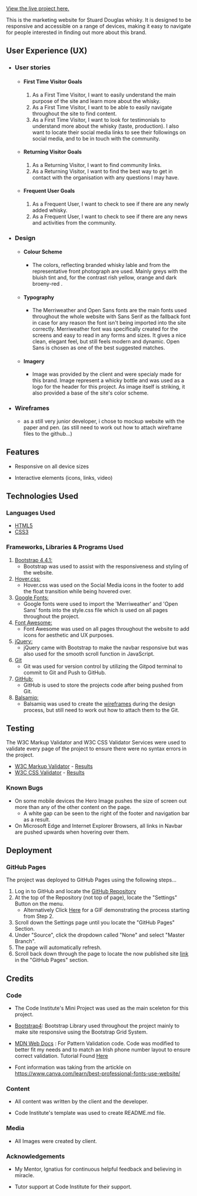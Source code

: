 
[View the live project here.](https://8000-f350dad0-a295-49b1-88d3-c71e8be73f0c.ws-eu01.gitpod.io/gallery.html)

This is the marketing website for Stuard Douglas whisky. It is designed to be responsive and accessible on a range of devices, making it easy to navigate for people interested in finding out more about this brand.


## User Experience (UX)

-   ### User stories

    -   #### First Time Visitor Goals

        1. As a First Time Visitor, I want to easily understand the main purpose of the site and learn more about the whisky.
        2. As a First Time Visitor, I want to be able to easily navigate throughout the site to find content.
        3. As a First Time Visitor, I want to look for testimonials to understand more about the whisky (taste, production). I also want to locate their social media links to see their followings on social media, and to be in touch with the community.
    -   #### Returning Visitor Goals

        1. As a Returning Visitor, I want to find community links.
        2. As a Returning Visitor, I want to find the best way to get in contact with the organisation with any questions I may have.

    -   #### Frequent User Goals
        1. As a Frequent User, I want to check to see if there are any newly added whisky.
        2. As a Frequent User, I want to check to see if there are any news and activities from the community.
        
-   ### Design
    -   #### Colour Scheme
        -   The colors, reflecting branded whisky lable and from the representative front photograph are used. Mainly greys with the bluish tint and, for the contrast rish yellow, orange and dark broeny-red .
    -   #### Typography
        -   The Merriweather and Open Sans fonts are the main fonts used throughout the whole website with Sans Serif as the fallback font in case for any reason the font isn't being imported into the site correctly. Merriweather font was specifically created for the screens and easy to read in any forms and sizes. It gives a nice clean, elegant feel, but still feels modern and dynamic. Open Sans is chosen as one of the best suggested matches.
    -   #### Imagery
        -   Image was provided by the client and were specialy made for this brand. Image represent a whicky bottle and was used as a logo for the header for this project. As image itself is striking, it also provided a base of the site's color scheme.
*   ### Wireframes

    -   as a still very junior developer, i chose to mockup website with the paper and pen. (as still need to work out how to attach wireframe files to the github...)


    

## Features

-   Responsive on all device sizes

-   Interactive elements (icons, links, video)


## Technologies Used

### Languages Used

-   [HTML5](https://en.wikipedia.org/wiki/HTML5)
-   [CSS3](https://en.wikipedia.org/wiki/Cascading_Style_Sheets)

### Frameworks, Libraries & Programs Used

1. [Bootstrap 4.4.1:](https://getbootstrap.com/docs/4.4/getting-started/introduction/)
    - Bootstrap was used to assist with the responsiveness and styling of the website.
1. [Hover.css:](https://ianlunn.github.io/Hover/)
    - Hover.css was used on the Social Media icons in the footer to add the float transition while being hovered over.
1. [Google Fonts:](https://fonts.google.com/)
    - Google fonts were used to import the 'Merriweather' and 'Open Sans' fonts into the style.css file which is used on all pages throughout the project.
1. [Font Awesome:](https://fontawesome.com/)
    - Font Awesome was used on all pages throughout the website to add icons for aesthetic and UX purposes.
1. [jQuery:](https://jquery.com/)
    - jQuery came with Bootstrap to make the navbar responsive but was also used for the smooth scroll function in JavaScript.
1. [Git](https://git-scm.com/)
    - Git was used for version control by utilizing the Gitpod terminal to commit to Git and Push to GitHub.
1. [GitHub:](https://github.com/)
    - GitHub is used to store the projects code after being pushed from Git.
1. [Balsamiq:](https://balsamiq.com/)
    - Balsamiq was used to create the [wireframes](https://github.com/) during the design process, but still need to work out how to attach them to the Git.

## Testing

The W3C Markup Validator and W3C CSS Validator Services were used to validate every page of the project to ensure there were no syntax errors in the project.

-   [W3C Markup Validator](https://jigsaw.w3.org/css-validator/#validate_by_input) - [Results](https://github.com/)
-   [W3C CSS Validator](https://jigsaw.w3.org/css-validator/#validate_by_input) - [Results](https://github.com/)


### Known Bugs

-   On some mobile devices the Hero Image pushes the size of screen out more than any of the other content on the page.
    -   A white gap can be seen to the right of the footer and navigation bar as a result.
-   On Microsoft Edge and Internet Explorer Browsers, all links in Navbar are pushed upwards when hovering over them.

## Deployment

### GitHub Pages

The project was deployed to GitHub Pages using the following steps...

1. Log in to GitHub and locate the [GitHub Repository](https://github.com/)
2. At the top of the Repository (not top of page), locate the "Settings" Button on the menu.
    - Alternatively Click [Here](https://raw.githubusercontent.com/) for a GIF demonstrating the process starting from Step 2.
3. Scroll down the Settings page until you locate the "GitHub Pages" Section.
4. Under "Source", click the dropdown called "None" and select "Master Branch".
5. The page will automatically refresh.
6. Scroll back down through the page to locate the now published site [link](https://github.com) in the "GitHub Pages" section.


## Credits

### Code

- The Code Institute's Mini Project was used as the main sceleton for this project.

-   [Bootstrap4](https://getbootstrap.com/docs/4.4/getting-started/introduction/): Bootstrap Library used throughout the project mainly to make site responsive using the Bootstrap Grid System.

-   [MDN Web Docs](https://developer.mozilla.org/) : For Pattern Validation code. Code was modified to better fit my needs and to match an Irish phone number layout to ensure correct validation. Tutorial Found [Here](https://developer.mozilla.org/en-US/docs/Web/HTML/Element/input/tel#Pattern_validation)
- Font information was taking from the artickle on https://www.canva.com/learn/best-professional-fonts-use-website/
### Content

-   All content was written by the client and the developer.

-  Code Institute's template was used to create README.md file.
### Media

-   All Images were created by client.

### Acknowledgements

-   My Mentor, Ignatius for continuous helpful feedback and believing in miracle.

-   Tutor support at Code Institute for their support.
